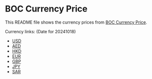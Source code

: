 # BOC Currency Price

This README file shows the currency prices from [BOC Currency Price](https://www.boc.cn/sourcedb/whpj/).

Currency links: (Date for 20241018)

- [USD](https://bocurrencyprice.techina.science/BOC_CURRENCY_PRICE/USD/20241018.json)
- [AED](https://bocurrencyprice.techina.science/BOC_CURRENCY_PRICE/AED/20241018.json)
- [HKD](https://bocurrencyprice.techina.science/BOC_CURRENCY_PRICE/HKD/20241018.json)
- [EUR](https://bocurrencyprice.techina.science/BOC_CURRENCY_PRICE/EUR/20241018.json)
- [GBP](https://bocurrencyprice.techina.science/BOC_CURRENCY_PRICE/GBP/20241018.json)
- [JPY](https://bocurrencyprice.techina.science/BOC_CURRENCY_PRICE/JPY/20241018.json)
- [SAR](https://bocurrencyprice.techina.science/BOC_CURRENCY_PRICE/SAR/20241018.json)
